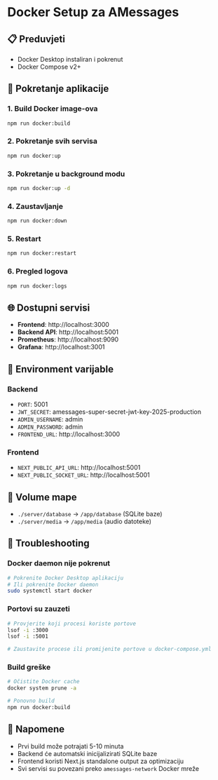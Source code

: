 # Docker Setup za AMessages

## 📋 Preduvjeti

- Docker Desktop instaliran i pokrenut
- Docker Compose v2+

## 🚀 Pokretanje aplikacije

### 1. Build Docker image-ova
```bash
npm run docker:build
```

### 2. Pokretanje svih servisa
```bash
npm run docker:up
```

### 3. Pokretanje u background modu
```bash
npm run docker:up -d
```

### 4. Zaustavljanje
```bash
npm run docker:down
```

### 5. Restart
```bash
npm run docker:restart
```

### 6. Pregled logova
```bash
npm run docker:logs
```

## 🌐 Dostupni servisi

- **Frontend**: http://localhost:3000
- **Backend API**: http://localhost:5001
- **Prometheus**: http://localhost:9090
- **Grafana**: http://localhost:3001

## 🔧 Environment varijable

### Backend
- `PORT`: 5001
- `JWT_SECRET`: amessages-super-secret-jwt-key-2025-production
- `ADMIN_USERNAME`: admin
- `ADMIN_PASSWORD`: admin
- `FRONTEND_URL`: http://localhost:3000

### Frontend
- `NEXT_PUBLIC_API_URL`: http://localhost:5001
- `NEXT_PUBLIC_SOCKET_URL`: http://localhost:5001

## 📁 Volume mape

- `./server/database` → `/app/database` (SQLite baze)
- `./server/media` → `/app/media` (audio datoteke)

## 🐛 Troubleshooting

### Docker daemon nije pokrenut
```bash
# Pokrenite Docker Desktop aplikaciju
# Ili pokrenite Docker daemon
sudo systemctl start docker
```

### Portovi su zauzeti
```bash
# Provjerite koji procesi koriste portove
lsof -i :3000
lsof -i :5001

# Zaustavite procese ili promijenite portove u docker-compose.yml
```

### Build greške
```bash
# Očistite Docker cache
docker system prune -a

# Ponovno build
npm run docker:build
```

## 📝 Napomene

- Prvi build može potrajati 5-10 minuta
- Backend će automatski inicijalizirati SQLite baze
- Frontend koristi Next.js standalone output za optimizaciju
- Svi servisi su povezani preko `amessages-network` Docker mreže
